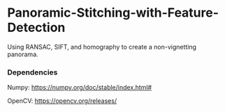 # Panoramic-Stitching-with-Feature-Detection
Using RANSAC, SIFT, and homography to create a non-vignetting panorama.

### Dependencies

Numpy: https://numpy.org/doc/stable/index.html#

OpenCV: https://opencv.org/releases/
